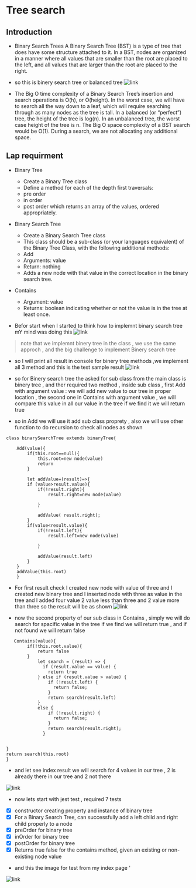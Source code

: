 # Tree search 
## Introduction 
* Binary Search Trees
A Binary Search Tree (BST) is a type of tree that does have some structure attached to it. In a BST, nodes are organized in a manner where all values that are smaller than the root are placed to the left, and all values that are larger than the root are placed to the right.
* so this is binery search tree or balanced tree 
![link](./classes/image/BST1.png)

* The Big O time complexity of a Binary Search Tree’s insertion and search operations is O(h), or O(height). In the worst case, we will have to search all the way down to a leaf, which will require searching through as many nodes as the tree is tall. In a balanced (or “perfect”) tree, the height of the tree is log(n). In an unbalanced tree, the worst case height of the tree is n.
The Big O space complexity of a BST search would be O(1). During a search, we are not allocating any additional space.
## Lap requirment
* Binary Tree
    * Create a Binary Tree class
    * Define a method for each of the depth first traversals:
    * pre order
    * in order
    * post order which returns an array of the values, ordered appropriately.
* Binary Search Tree
    * Create a Binary Search Tree class
    * This class should be a sub-class (or your languages equivalent) of the Binary Tree Class, with the following additional methods:
    * Add
    * Arguments: value
    * Return: nothing
    * Adds a new node with that value in the correct location in the binary search tree.
* Contains
    * Argument: value
    * Returns: boolean indicating whether or not the value is in the tree at least once.

* Befor start when I started to think how to implemnt binary search tree mY mind was doing this 
![link](./classes/image/InkedInkedflowers-tree.gif)


> note that we implemnt binery tree in the class , we use the same approch , and the big challenge to implement Binery search tree
* so I will print all result in console for binery tree methods ,we implement all 3 method and this is the test sample result 
![link](/classes/image/Screenshot%20(354).png)

* so for Binery search tree the asked for sub class from the main class is binery tree , and ther required two method , inside sub class , first Add with argument value : we will add new value to our tree in proper location  , the second one in Contains with argument value , we will compare this value in all our value in the tree if we find it we will return true 

* so in Add we will use it add sub class proprety , also we will use other function to do recursion to check all nodes as shown 

````
class binarySearchTree extends binaryTree{

    Add(value){
        if(this.root==null){
            this.root=new node(value) 
            return
        }
        
        let addValue=(result)=>{
        if (value>result.value){
            if(!result.right){
                result.right=new node(value)
               
            }
           
            addValue( result.right);
        }
        if(value<result.value){
            if(!result.left){
                result.left=new node(value)
               
            }
             
            addValue(result.left)
        }
    }
    addValue(this.root)
    }
   ````
* For first result check I created new node with value of three and I created new binary tree and I inserted node with three as value in the tree and I added four value 2 value less than three and 2 value more than  three so the result will be as shown 
![link](./classes/image/Screenshot%20(355).png)

* now the second property of our sub class in Contains , simply we will do search for spacific value in the tree if we find we will return true , and if not found we will return false 

````
   Contains(value){
        if(!this.root.value){
            return false
        }
            let search = (result) => {
              if (result.value == value) {
                return true
            } else if (result.value > value) {
                if (!result.left) {
                  return false;
                }
                return search(result.left)
            }
            else {
                if (!result.right) {
                  return false;
                }
                return search(result.right);
              }
              
        
}
return search(this.root)
}
````
* and let see index result we will search for 4 values in our tree , 2 is already there in our tree and 2 not there 

![link](./classes/image/Screenshot%20(356).png)

* now lets start with jest test , required 7 tests 
- [x] constructor creating property and instance of binary tree
- [x] For a Binary Search Tree, can successfully add a left child and right child properly to a node
- [x] preOrder for  binary tree
- [x] inOrder for  binary tree
- [x] postOrder for  binary tree
- [x] Returns true false for the contains method, given an existing or non-existing node value

* and this the image for test from my index page '

![link](./classes/image/Screenshot%20(357).png)
